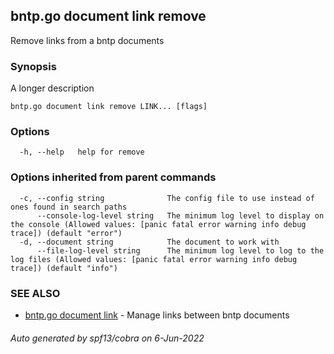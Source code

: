 ## bntp.go document link remove

Remove links from a bntp documents

### Synopsis

A longer description

```
bntp.go document link remove LINK... [flags]
```

### Options

```
  -h, --help   help for remove
```

### Options inherited from parent commands

```
  -c, --config string              The config file to use instead of ones found in search paths
      --console-log-level string   The minimum log level to display on the console (Allowed values: [panic fatal error warning info debug trace]) (default "error")
  -d, --document string            The document to work with
      --file-log-level string      The minimum log level to log to the log files (Allowed values: [panic fatal error warning info debug trace]) (default "info")
```

### SEE ALSO

* [bntp.go document link](bntp.go_document_link.md)	 - Manage links between bntp documents

###### Auto generated by spf13/cobra on 6-Jun-2022
